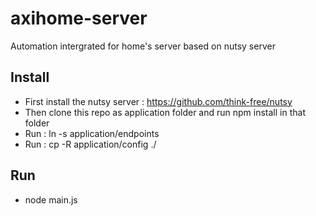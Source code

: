 axihome-server
==============

Automation intergrated for home's server based on nutsy server

Install
-------

- First install the nutsy server : https://github.com/think-free/nutsy
- Then clone this repo as application folder and run npm install in that folder
- Run : ln -s application/endpoints
- Run : cp -R application/config ./

Run
---

- node main.js


